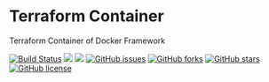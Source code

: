 # Terraform Container
Terraform Container of Docker Framework

[![Build Status](https://travis-ci.org/dockerframework/terraform.svg?branch=master)](https://travis-ci.org/dockerframework/terraform) [![](https://images.microbadger.com/badges/image/dockerframework/terraform:0.11.svg)](https://microbadger.com/images/dockerframework/terraform:0.11 "Layers") [![](https://images.microbadger.com/badges/version/dockerframework/terraform:0.11.svg)](https://microbadger.com/images/dockerframework/terraform:0.11 "Version") [![GitHub issues](https://img.shields.io/github/issues/dockerframework/terraform.svg)](https://github.com/dockerframework/terraform/issues) [![GitHub forks](https://img.shields.io/github/forks/dockerframework/terraform.svg)](https://github.com/dockerframework/terraform/network) [![GitHub stars](https://img.shields.io/github/stars/dockerframework/terraform.svg)](https://github.com/dockerframework/terraform/stargazers) [![GitHub license](https://img.shields.io/badge/license-MIT-blue.svg)](https://raw.githubusercontent.com/dockerframework/terraform/master/LICENSE)

